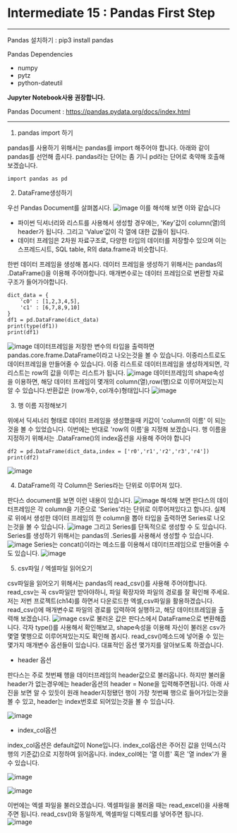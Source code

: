# Intermediate 15 : Pandas First Step
***
Pandas 설치하기 : pip3 install pandas

Pandas Dependencies
- numpy
- pytz
- python-dateutil

**Jupyter Notebook사용 권장합니다.**

Pandas Document : https://pandas.pydata.org/docs/index.html
***

1. pandas import 하기

pandas를 사용하기 위해서는 pandas를 import 해주어야 합니다. 아래와 같이 pandas를 선언해 줍시다. pandas라는 단어는 좀 기니 pd라는 단어로 축약해 호출해 보겠습니다.
```python3
import pandas as pd
```

2. DataFrame생성하기 

우선 Pandas Document를 살펴봅시다. 
![image](https://user-images.githubusercontent.com/45956041/147895958-4867bba2-3cd8-4d85-8f79-c7f6f6cd3ca8.png)
이를 해석해 보면 이와 같습니다

  - 파이썬 딕셔너리와 리스트를 사용해서 생성할 경우에는, 'Key'값이 column(열)의 header가 됩니다. 그리고 'Value'값이 각 열에 대한 값들이 됩니다.
  - 데이터 프레임은 2차원 자료구조로, 다양한 타입의 데이터를 저장할수 있으며 이는 스프레드시트, SQL table, R의 data.frame과 비슷합니다.
 
 한번 데이터 프레임을 생성해 봅시다. 데이터 프레임을 생성하기 위해서는 pandas의 .DataFrame()을 이용해 주어야합니다. 매개변수로는 데이터 프레임으로 변환할 자료구조가 들어가야합니다.
 
```python3
dict_data = {
    'c0' : [1,2,3,4,5],
    'c1' : [6,7,8,9,10]
}
df1 = pd.DataFrame(dict_data)
print(type(df1))
print(df1)
```
![image](https://user-images.githubusercontent.com/45956041/147896101-ddea8606-544f-493f-9b15-6d1abe4bbb03.png)
데이터프레임을 저장한 변수의 타입을 출력하면 pandas.core.frame.DataFrame이라고 나오는것을 볼 수 있습니다. 이중리스트로도 데이터프레임을 만들어줄 수 있습니다.
이중 리스트로 데이터프레임을 생성하게되면, 각 리스트는 row의 값을 이루는 리스트가 됩니다.
![image](https://user-images.githubusercontent.com/45956041/147896683-6bbb11f6-e9a6-4c93-9db2-3f1786f2c24d.png)
데이터프레임의 shape속성을 이용하면, 해당 데이터 프레임이 몇개의 column(열),row(행)으로 이루어져있는지 알 수 있습니다.반환값은 (row개수, col개수)형태입니다
![image](https://user-images.githubusercontent.com/45956041/147896720-269879c4-8ae3-40e8-9dc9-114fe1794591.png)


3. 행 이름 지정해보기

위에서 딕셔너리 형태로 데이터 프레임을 생성했을때 키값이 'column의 이름' 이 되는것을 볼 수 있었습니다. 이번에는 반대로 'row의 이름'을 지정해 보겠습니다.
행 이름을 지정하기 위해서는 .DataFrame()의 index옵션을 사용해 주어야 합니다

```python3
df2 = pd.DataFrame(dict_data,index = ['r0','r1','r2','r3','r4'])
print(df2)
```
![image](https://user-images.githubusercontent.com/45956041/147896181-7471e210-50da-4354-bc93-c3657b37d4d1.png)

4. DataFrame의 각 Column은 Series라는 단위로 이루어져 있다.

판다스 document를 보면 이런 내용이 있습니다.
![image](https://user-images.githubusercontent.com/45956041/147896333-2b9ef59a-4172-48e9-af4f-4de00cb0a1c6.png)
해석해 보면 판다스의 데이터프레임은 각 column을 기준으로 'Series'라는 단위로 이루어져있다고 합니다. 실제로 위에서 생성한 데이터 프레임의 한 column을 뽑아
타입을 출력하면 Series로 나오는것을 볼 수 있습니다.
![image](https://user-images.githubusercontent.com/45956041/147896385-0c9b7efd-07d3-4fd1-9123-5aef5451b792.png)
그리고 Series를 단독적으로 생성할 수 도 있습니다. Series를 생성하기 위해서는 pandas의 .Series를 사용해서 생성할 수 있습니다.
![image](https://user-images.githubusercontent.com/45956041/147896507-e4e881f6-4eac-47d0-90b3-6118c9cdcf66.png)
Series는 concat()이라는 메소드를 이용해서 데이터프레임으로 만들어줄 수 도 있습니다.
![image](https://user-images.githubusercontent.com/45956041/147896628-802738fd-84af-467f-9303-72596b319c65.png)

5. csv파일 / 엑셀파일 읽어오기

csv파일을 읽어오기 위해서는 pandas의 read_csv()를 사용해 주어야합니다. read_csv는 꼭 csv파일만 받아야하니, 파일 확장자와 파일의 경로를 잘 확인해 주세요.
저는 저번 프로젝트(ch14)를 하면서 다운로드한 엑셀,csv파일을 활용하겠습니다. read_csv()에 매개변수로 파일의 경로를 입력하여 실행하고, 해당 데이터프레임을 출력해 보겠습니다.
![image](https://user-images.githubusercontent.com/45956041/147896798-d3f1ac3d-c75e-4c19-a057-a1107488718c.png)
csv로 불러온 값은 판다스에서 DataFrame으로 변환해줍니다. 각자 type()를 사용해서 확인해보고, shape속성을 이용해 자신이 불러온 csv가 몇열 몇행으로 이루어져있는지도 확인해 봅시다.
read_csv()메소드에 넣어줄 수 있는 몇가지 매개변수 옵션들이 있습니다. 대표적인 옵션 몇가지를 알아보도록 하겠습니다.

- header 옵션

판다스는 주로 첫번째 행을 데이터프레임의 header값으로 불러옵니다. 하지만 불러올 header가 없는경우에는 header옵션의 header = None을 입력해주면됩니다. 아래 사진을 보면 알 수 있듯이 원래 header지정됐던 행이 가장 첫번째 행으로 들어가있는것을 볼 수 있고, header는 index번호로 되어있는것을 볼 수 있습니다.

![image](https://user-images.githubusercontent.com/45956041/147897283-8edd53b2-0806-461f-9bfe-bade7f0299d1.png)

- index_col옵션

index_col옵션은 default값이 None입니다. index_col옵션은 주어진 값을 인덱스(각 행의 기준값)으로 지정하여 읽어옵니다. index_col에는 '열 이름' 혹은 '열 index'가 올 수 있습니다.

![image](https://user-images.githubusercontent.com/45956041/147897292-f8f2da42-bb3c-4b3c-8143-b6ea716f7ba1.png)

![image](https://user-images.githubusercontent.com/45956041/147897306-03ad0339-52c9-43ca-ac69-05e38df7de7b.png)


이번에는 엑셀 파일을 불러오겠습니다. 엑셀파일을 불러올 때는 read_excel()을 사용해 주면 됩니다. read_csv()와 동일하게, 엑셀파일 디렉토리를 넣어주면 됩니다.
![image](https://user-images.githubusercontent.com/45956041/147897313-477f4beb-c434-4ce6-9488-9c56fce64f98.png)
